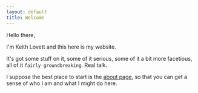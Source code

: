 ```yaml
---
layout: default
title: Welcome
---
```


<link rel="stylesheet" type="text/css"  href="/keiths-site/css/main.css">

Hello there,

I'm Keith Lovett and this here is my website.

It's got some stuff on it, some of it serious, some of it a bit more facetious, all of it ```fairly groundbreaking```. Real talk.

I suppose the best place to start is the [about page](https://kdlovett.github.io/keiths-site/about/), so that you can get a sense of who I am and what I might do here.
